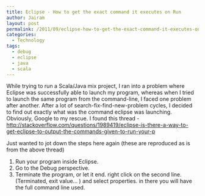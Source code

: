 ```yaml
---
title: Eclipse - How to get the exact command it executes on Run
author: Jairam
layout: post
permalink: /2011/09/eclipse-how-to-get-the-exact-command-it-executes-on-run/
categories:
  - Technology
tags:
  - debug
  - eclipse
  - java
  - scala
---
```

While trying to run a Scala/Java mix project, I ran into a problem where Eclipse was successfully able to launch my program, whereas when I tried to launch the same program from the command-line, I faced one problem after another. After a lot of search-fix-find-new-problem cycles, I decided to find out exactly what was the command eclipse was launching. Obviously, Google to my rescue. I found this thread - <http://stackoverflow.com/questions/1989419/eclipse-is-there-a-way-to-get-eclipse-to-output-the-commands-given-to-run-your-p>

Just wanted to jot down the steps here again (these are reproduced as is from the above thread)

1. Run your program inside Eclipse.
2. Go to the Debug perspective.
3. Terminate the program, or let it end. right click on the second line. (Terminated, exit value... ) and select properties. in there you will have the full command line used.
